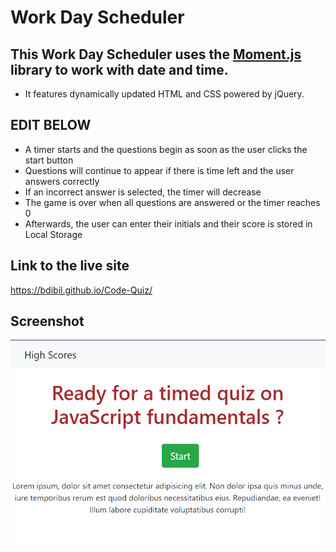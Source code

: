 
# Work Day Scheduler 
  
## This Work Day Scheduler uses the [Moment.js](https://momentjs.com/) library to work with date and time.
  
-	It features dynamically updated HTML and CSS powered by jQuery.


## EDIT BELOW

-	A timer starts and the questions begin as soon as the user clicks the start button 
-	Questions will continue to appear if there is time left and the user answers correctly 
-	If an incorrect answer is selected, the timer will decrease 
-	The game is over when all questions are answered or the timer reaches 0
-	Afterwards, the user can enter their initials and their score is stored in Local Storage



## Link to the live site

 https://bdibil.github.io/Code-Quiz/
  

## Screenshot

![](assets/images/screenshot.png)

  
